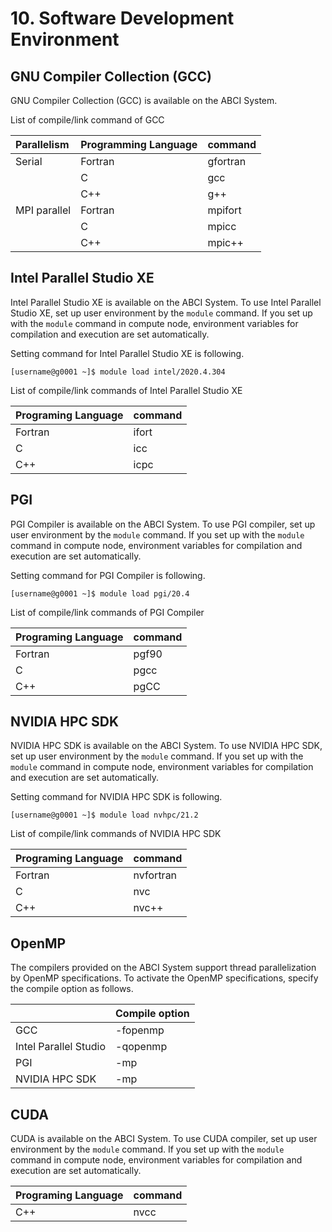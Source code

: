 # 10. Software Development Environment

## GNU Compiler Collection (GCC)

GNU Compiler Collection (GCC) is available on the ABCI System.

List of compile/link command of GCC

| Parallelism | Programming Language | command |
|:--|:--|:--|
| Serial | Fortran | gfortran |
| | C | gcc |
| | C++ | g++ |
|MPI parallel| Fortran | mpifort |
| | C | mpicc |
| | C++ | mpic++ |

## Intel Parallel Studio XE

Intel Parallel Studio XE is available on the ABCI System.
To use Intel Parallel Studio XE, set up user environment by the `module` command.
If you set up with the `module` command in compute node, environment variables for compilation and execution are set automatically.

Setting command for Intel Parallel Studio XE is following.

```
[username@g0001 ~]$ module load intel/2020.4.304
```

List of compile/link commands of Intel Parallel Studio XE

| Programing Language | command |
|:--|:--|
| Fortran | ifort |
| C | icc |
| C++ | icpc |

## PGI

PGI Compiler is available on the ABCI System.
To use PGI compiler, set up user environment by the `module` command.
If you set up with the `module` command in compute node, environment variables for compilation and execution are set automatically.

Setting command for PGI Compiler is following.

```
[username@g0001 ~]$ module load pgi/20.4
```

List of compile/link commands of PGI Compiler

| Programing Language | command |
|:--|:--|
| Fortran | pgf90 |
| C | pgcc |
| C++ | pgCC |

## NVIDIA HPC SDK

NVIDIA HPC SDK is available on the ABCI System.
To use NVIDIA HPC SDK, set up user environment by the `module` command.
If you set up with the `module` command in compute node, environment variables for compilation and execution are set automatically.

Setting command for NVIDIA HPC SDK is following.

```
[username@g0001 ~]$ module load nvhpc/21.2
```

List of compile/link commands of NVIDIA HPC SDK

| Programing Language | command |
|:--|:--|
| Fortran | nvfortran |
| C | nvc |
| C++ | nvc++ |

## OpenMP

The compilers provided on the ABCI System support thread parallelization by OpenMP specifications.
To activate the OpenMP specifications, specify the compile option as follows.

| | Compile option |
|:--|:--|
| GCC | -fopenmp |
| Intel Parallel Studio | -qopenmp |
| PGI | -mp |
| NVIDIA HPC SDK | -mp |

## CUDA

CUDA is available on the ABCI System.
To use CUDA compiler, set up user environment by the `module` command.
If you set up with the `module` command in compute node, environment variables for compilation and execution are set automatically.

| Programing Language | command |
|:--|:--|
| C++ | nvcc |
